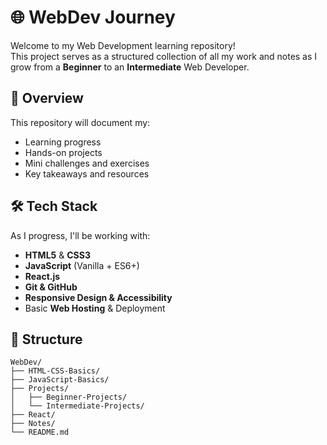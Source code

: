 # 🌐 WebDev Journey

Welcome to my Web Development learning repository!  
This project serves as a structured collection of all my work and notes as I grow from a **Beginner** to an **Intermediate** Web Developer.

## 📘 Overview

This repository will document my:

- Learning progress
- Hands-on projects
- Mini challenges and exercises
- Key takeaways and resources

## 🛠️ Tech Stack

As I progress, I'll be working with:

- **HTML5** & **CSS3**
- **JavaScript** (Vanilla + ES6+)
- **React.js**
- **Git & GitHub**
- **Responsive Design & Accessibility**
- Basic **Web Hosting** & Deployment

## 📂 Structure

```plaintext
WebDev/
├── HTML-CSS-Basics/
├── JavaScript-Basics/
├── Projects/
│   ├── Beginner-Projects/
│   └── Intermediate-Projects/
├── React/
├── Notes/
└── README.md
